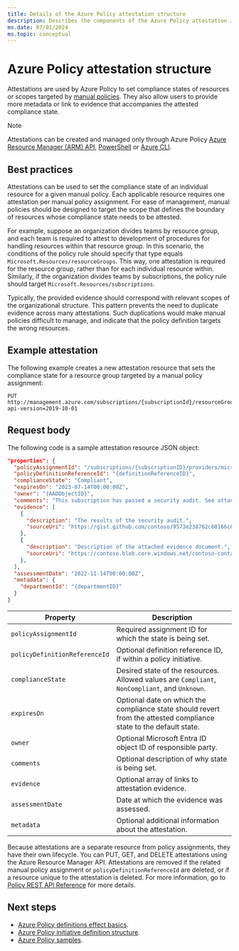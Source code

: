 ```yaml
---
title: Details of the Azure Policy attestation structure
description: Describes the components of the Azure Policy attestation JSON object.
ms.date: 07/01/2024
ms.topic: conceptual
---
```


# Azure Policy attestation structure

Attestations are used by Azure Policy to set compliance states of resources or scopes targeted by [manual policies](effect-manual.md). They also allow users to provide more metadata or link to evidence that accompanies the attested compliance state.

> [!NOTE]
> Attestations can be created and managed only through Azure Policy [Azure Resource Manager (ARM) API](/rest/api/policyinsights/attestations), [PowerShell](/powershell/module/az.policyinsights) or [Azure CLI](/cli/azure/policy/attestation).

## Best practices

Attestations can be used to set the compliance state of an individual resource for a given manual policy. Each applicable resource requires one attestation per manual policy assignment. For ease of management, manual policies should be designed to target the scope that defines the boundary of resources whose compliance state needs to be attested.

For example, suppose an organization divides teams by resource group, and each team is required to attest to development of procedures for handling resources within that resource group. In this scenario, the conditions of the policy rule should specify that type equals `Microsoft.Resources/resourceGroups`. This way, one attestation is required for the resource group, rather than for each individual resource within. Similarly, if the organization divides teams by subscriptions, the policy rule should target `Microsoft.Resources/subscriptions`.

Typically, the provided evidence should correspond with relevant scopes of the organizational structure. This pattern prevents the need to duplicate evidence across many attestations. Such duplications would make manual policies difficult to manage, and indicate that the policy definition targets the wrong resources.

## Example attestation

The following example creates a new attestation resource that sets the compliance state for a resource group targeted by a manual policy assignment:

```http
PUT http://management.azure.com/subscriptions/{subscriptionId}/resourceGroups/{resourceGroupName}/providers/Microsoft.PolicyInsights/attestations/{name}?api-version=2019-10-01
```

## Request body

The following code is a sample attestation resource JSON object:

```json
"properties": {
  "policyAssignmentId": "/subscriptions/{subscriptionID}/providers/microsoft.authorization/policyassignments/{assignmentID}",
  "policyDefinitionReferenceId": "{definitionReferenceID}",
  "complianceState": "Compliant",
  "expiresOn": "2023-07-14T00:00:00Z",
  "owner": "{AADObjectID}",
  "comments": "This subscription has passed a security audit. See attached details for evidence",
  "evidence": [
    {
      "description": "The results of the security audit.",
      "sourceUri": "https://gist.github.com/contoso/9573e238762c60166c090ae16b814011"
    },
    {
      "description": "Description of the attached evidence document.",
      "sourceUri": "https://contoso.blob.core.windows.net/contoso-container/contoso_file.docx"
    },
  ],
  "assessmentDate": "2022-11-14T00:00:00Z",
  "metadata": {
    "departmentId": "{departmentID}"
  }
}
```

| Property | Description |
| ---- | ---- |
| `policyAssignmentId` | Required assignment ID for which the state is being set. |
| `policyDefinitionReferenceId` | Optional definition reference ID, if within a policy initiative. |
| `complianceState` | Desired state of the resources. Allowed values are `Compliant`, `NonCompliant`, and `Unknown`. |
| `expiresOn` | Optional date on which the compliance state should revert from the attested compliance state to the default state. |
| `owner` | Optional Microsoft Entra ID object ID of responsible party. |
| `comments` | Optional description of why state is being set. |
| `evidence` | Optional array of links to attestation evidence. |
| `assessmentDate` | Date at which the evidence was assessed. |
| `metadata` | Optional additional information about the attestation. |

Because attestations are a separate resource from policy assignments, they have their own lifecycle. You can PUT, GET, and DELETE attestations using the Azure Resource Manager API. Attestations are removed if the related manual policy assignment or `policyDefinitionReferenceId` are deleted, or if a resource unique to the attestation is deleted. For more information, go to [Policy REST API Reference](/rest/api/policy) for more details.

## Next steps

- [Azure Policy definitions effect basics](effect-basics.md).
- [Azure Policy initiative definition structure](./initiative-definition-structure.md).
- [Azure Policy samples](../samples/index.md).
